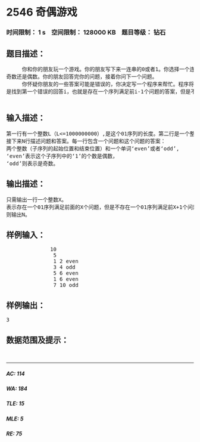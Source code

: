 # 2546 奇偶游戏   
### 时间限制： 1 s&nbsp;&nbsp;&nbsp;&nbsp;空间限制： 128000 KB&nbsp;&nbsp;&nbsp;&nbsp;题目等级： 钻石  
## 题目描述：  

<pre>
     你和你的朋友玩一个游戏。你的朋友写下来一连串的0或者1。你选择一个连续的子序列然后问他，这个子序列包含1的个数是
奇数还是偶数。你的朋友回答完你的问题，接着你问下一个问题。
     你怀疑你朋友的一些答案可能是错误的，你决定写一个程序来帮忙。程序将接受一系列你的问题及你朋友的回答，程序的目的
是找到第一个错误的回答i，也就是存在一个序列满足前i-1个问题的答案，但是不满足前i个问题。
 
</pre>
  
  
## 输入描述：  

<pre>
第一行有一个整数L（L<=1000000000）,是这个01序列的长度。第二行是一个整数N(N<=5000),是问题及其答案的数目,
接下来N行描述问题和答案。每一行包含一个问题和这个问题的答案：
两个整数（子序列的起始位置和结束位置）和一个单词‘even’或者‘odd’,
‘even’表示这个子序列中的‘1’的个数是偶数，
‘odd’则表示是奇数。
</pre>
  
  
## 输出描述：  

<pre>
只需输出一行一个整数X。
表示存在一个01序列满足前面的X个问题，但是不存在一个01序列满足前X+1个问题，如果存在一个序列满足所有问题，
则输出N。
</pre>
  
  
## 样例输入：  

<pre>
              10
               5
               1 2 even
               3 4 odd
               5 6 even
               1 6 even
               7 10 odd
</pre>
  
  
## 样例输出：  

<pre>
3
</pre>
  
  
## 数据范围及提示：  

<pre>
  
</pre>
  
  
***  

##### AC: 114  
##### WA: 184  
##### TLE: 15  
##### MLE: 5  
##### RE: 75  
